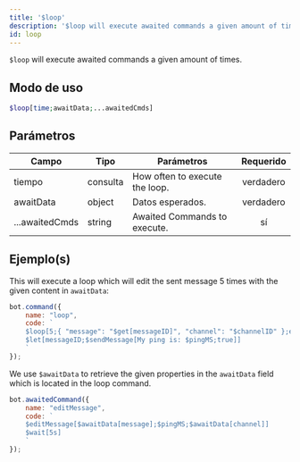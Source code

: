 ```yaml
---
title: '$loop'
description: '$loop will execute awaited commands a given amount of times.'
id: loop
---
```


`$loop` will execute awaited commands a given amount of times.

## Modo de uso

```php
$loop[time;awaitData;...awaitedCmds]
```

## Parámetros

| Campo          | Tipo     | Parámetros                     | Requerido |
| -------------- | -------- | ------------------------------ |:---------:|
| tiempo         | consulta | How often to execute the loop. | verdadero |
| awaitData      | object   | Datos esperados.               | verdadero |
| ...awaitedCmds | string   | Awaited Commands to execute.   |    sí     |

## Ejemplo(s)

This will execute a loop which will edit the sent message 5 times with the given content in `awaitData`:

```javascript
bot.command({
    name: "loop",
    code: `
    $loop[5;{ "message": "$get[messageID]", "channel": "$channelID" };editMessage]
    $let[messageID;$sendMessage[My ping is: $pingMS;true]]
    `
});
```

We use `$awaitData` to retrieve the given properties in the `awaitData` field which is located in the loop command.

```javascript
bot.awaitedCommand({
    name: "editMessage",
    code: `
    $editMessage[$awaitData[message];$pingMS;$awaitData[channel]]
    $wait[5s]
    `
});
```